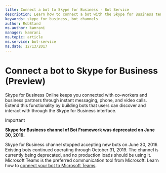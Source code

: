 ```yaml
---
title: Connect a bot to Skype for Business - Bot Service
description: Learn how to connect a bot with the Skype for Business tenant.
keywords: skype for business, bot channels
author: RobStand
ms.author: kamrani
manager: kamrani
ms.topic: article
ms.service: bot-service
ms.date: 12/13/2017
---
```


# Connect a bot to Skype for Business (Preview)

Skype for Business Online keeps you connected with co-workers and business partners through instant messaging, phone, and video calls. Extend this functionality by building bots that users can discover and interact with through the Skype for Business interface.

> [!IMPORTANT]
> **Skype for Business channel of Bot Framework was deprecated on June 30, 2019.**
>
> Skype for Business channel stopped accepting new bots on June 30, 2019.  Existing bots continued operating through October 31, 2019.  The channel is currently being deprecated, and no production loads should be using it.  Microsoft Teams is the preferred communication tool from Microsoft.  Learn how to [connect your bot to Microsoft Teams](https://aka.ms/channel-connect-teams).

